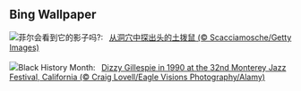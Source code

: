 ## Bing Wallpaper
![](https://www.bing.com/th?id=OHR.AlpineMarmot_ZH-CN3818584615_UHD.jpg&w=1000)菲尔会看到它的影子吗?:&nbsp;&ensp;[从洞穴中探出头的土拨鼠 (© Scacciamosche/Getty Images)](https://www.bing.com/th?id=OHR.AlpineMarmot_ZH-CN3818584615_UHD.jpg)
<br><br/>
![](https://www.bing.com/th?id=OHR.DizzyGillespie_EN-US7637800342_UHD.jpg&w=1000)Black History Month:&nbsp;&ensp;[Dizzy Gillespie in 1990 at the 32nd Monterey Jazz Festival, California (© Craig Lovell/Eagle Visions Photography/Alamy)](https://www.bing.com/th?id=OHR.DizzyGillespie_EN-US7637800342_UHD.jpg)
<br><br/>
